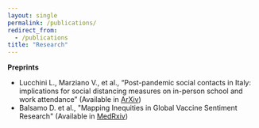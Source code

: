 ```yaml
---
layout: single
permalink: /publications/
redirect_from:
  - /publications
title: "Research"
---
```


**Preprints**
- Lucchini L., Marziano V., et al., “Post-pandemic social contacts in Italy: implications for social distancing measures on in-person school and work attendance”
(Available in [ArXiv](arXiv:2412.18549))
- Balsamo D. et al., "Mapping Inequities in Global Vaccine Sentiment Research"
(Available in [MedRxiv](https://doi.org/10.1101/2025.01.11.25320376))
